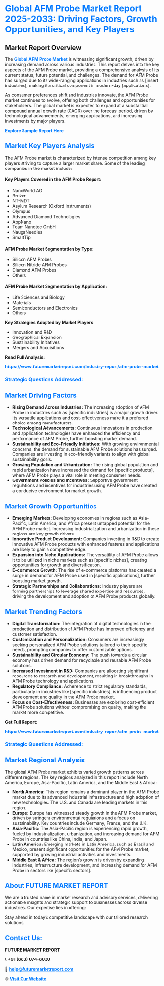 <h1 style="color: #007BFF;">Global AFM Probe Market Report 2025-2033: Driving Factors, Growth Opportunities, and Key Players</h1>

<section id="overview">
<h2>Market Report Overview</h2>
<p>The <a href="https://www.futuremarketreport.com/industry-report/afm-probe-market" style="color: #007BFF; text-decoration: none;"><strong>Global AFM Probe Market</strong></a> is witnessing significant growth, driven by increasing demand across various industries. This report delves into the key aspects of the AFM Probe market, providing a comprehensive analysis of its current status, future potential, and challenges. The demand for AFM Probe has surged due to its wide-ranging applications in industries such as [insert industries], making it a critical component in modern-day [applications].</p>
<p>As consumer preferences shift and industries innovate, the AFM Probe market continues to evolve, offering both challenges and opportunities for stakeholders. The global market is expected to expand at a substantial compound annual growth rate (CAGR) over the forecast period, driven by technological advancements, emerging applications, and increasing investments by major players.</p>
</section>

<section id="overview">
<p><a href="https://www.futuremarketreport.com/request-sample/reportId=86676" style="color: #007BFF; text-decoration: none;"><strong>Explore Sample Report Here</strong></a></p>
</section>

<section id="key-players">
<h2 style="color: #007BFF;">Market Key Players Analysis</h2>
<p>The AFM Probe market is characterized by intense competition among key players striving to capture a larger market share. Some of the leading companies in the market include:</p>
<h4>Key Players Covered in the AFM Probe Report:</h4>
<ul><li>NanoWorld AG</li><li>Bruker</li><li>NT-MDT</li><li>Asylum Research (Oxford Instruments)</li><li>Olympus</li><li>Advanced Diamond Technologies</li><li>AppNano</li><li>Team Nanotec GmbH</li><li>NaugaNeedles</li><li>SmartTip</li></ul>
<h4>AFM Probe Market Segmentation by Type:</h4>
<ul><li>Silicon AFM Probes</li><li>Silicon Nitride AFM Probes</li><li>Diamond AFM Probes</li><li>Others</li></ul>

<h4>AFM Probe Market Segmentation by Application:</h4>
<ul><li>Life Sciences and Biology</li><li>Materials</li><li>Semiconductors and Electronics</li><li>Others</li></ul>
<p><strong>Key Strategies Adopted by Market Players:</strong></p>
<ul>
<li>Innovation and R&D</li>
<li>Geographical Expansion</li>
<li>Sustainability Initiatives</li>
<li>Mergers and Acquisitions</li>
</ul>
</section>

<section>
<p><strong>Read Full Analysis: </strong></p><a href="https://www.futuremarketreport.com/industry-report/afm-probe-market" style="color: #007BFF; text-decoration: none;"><strong>https://www.futuremarketreport.com/industry-report/afm-probe-market</strong></a>
<h3 style="color: #007BFF;">Strategic Questions Addressed:</h3>
</section>

<section id="driving-factors">
<h2 style="color: #007BFF;">Market Driving Factors</h2>
<ul>
<li><strong>Rising Demand Across Industries:</strong> The increasing adoption of AFM Probe in industries such as [specific industries] is a major growth driver. Its versatile applications and cost-effectiveness make it a preferred choice among manufacturers.</li>
<li><strong>Technological Advancements:</strong> Continuous innovations in production and application technologies have enhanced the efficiency and performance of AFM Probe, further boosting market demand.</li>
<li><strong>Sustainability and Eco-Friendly Initiatives:</strong> With growing environmental concerns, the demand for sustainable AFM Probe solutions has surged. Companies are investing in eco-friendly variants to align with global sustainability goals.</li>
<li><strong>Growing Population and Urbanization:</strong> The rising global population and rapid urbanization have increased the demand for [specific products], where AFM Probe plays a vital role in meeting consumer needs.</li>
<li><strong>Government Policies and Incentives:</strong> Supportive government regulations and incentives for industries using AFM Probe have created a conducive environment for market growth.</li>
</ul>
</section>

<section id="growth-opportunities">
<h2 style="color: #007BFF;">Market Growth Opportunities</h2>
<ul>
<li><strong>Emerging Markets:</strong> Developing economies in regions such as Asia-Pacific, Latin America, and Africa present untapped potential for the AFM Probe market. Increasing industrialization and urbanization in these regions are key growth drivers.</li>
<li><strong>Innovative Product Development:</strong> Companies investing in R&D to create innovative AFM Probe products with enhanced features and applications are likely to gain a competitive edge.</li>
<li><strong>Expansion into Niche Applications:</strong> The versatility of AFM Probe allows it to be utilized in niche markets such as [specific niches], creating opportunities for growth and diversification.</li>
<li><strong>E-commerce Growth:</strong> The rise of e-commerce platforms has created a surge in demand for AFM Probe used in [specific applications], further boosting market growth.</li>
<li><strong>Strategic Partnerships and Collaborations:</strong> Industry players are forming partnerships to leverage shared expertise and resources, driving the development and adoption of AFM Probe products globally.</li>
</ul>
</section>

<section id="trending-factors">
<h2 style="color: #007BFF;">Market Trending Factors</h2>
<ul>
<li><strong>Digital Transformation:</strong> The integration of digital technologies in the production and distribution of AFM Probe has improved efficiency and customer satisfaction.</li>
<li><strong>Customization and Personalization:</strong> Consumers are increasingly seeking personalized AFM Probe solutions tailored to their specific needs, prompting companies to offer customizable options.</li>
<li><strong>Sustainability and Circular Economy:</strong> The push towards a circular economy has driven demand for recyclable and reusable AFM Probe solutions.</li>
<li><strong>Increased Investment in R&D:</strong> Companies are allocating significant resources to research and development, resulting in breakthroughs in AFM Probe technology and applications.</li>
<li><strong>Regulatory Compliance:</strong> Adherence to strict regulatory standards, particularly in industries like [specific industries], is influencing product development and quality in the AFM Probe market.</li>
<li><strong>Focus on Cost-Effectiveness:</strong> Businesses are exploring cost-efficient AFM Probe solutions without compromising on quality, making the market more competitive.</li>
</ul>
</section>

<section>
<p><strong>Get Full Report: </strong></p><a href="https://www.futuremarketreport.com/industry-report/afm-probe-market" style="color: #007BFF; text-decoration: none;"><strong>https://www.futuremarketreport.com/industry-report/afm-probe-market</strong></a>
<h3 style="color: #007BFF;">Strategic Questions Addressed:</h3>
</section>


<section id="regional-analysis">
<h2 style="color: #007BFF;">Market Regional Analysis</h2>
<p>The global AFM Probe market exhibits varied growth patterns across different regions. The key regions analyzed in this report include North America, Europe, Asia-Pacific, Latin America, and the Middle East & Africa:</p>
<ul>
<li><strong>North America:</strong> This region remains a dominant player in the AFM Probe market due to its advanced industrial infrastructure and high adoption of new technologies. The U.S. and Canada are leading markets in this region.</li>
<li><strong>Europe:</strong> Europe has witnessed steady growth in the AFM Probe market, driven by stringent environmental regulations and a focus on sustainability. Key countries include Germany, France, and the U.K.</li>
<li><strong>Asia-Pacific:</strong> The Asia-Pacific region is experiencing rapid growth, fueled by industrialization, urbanization, and increasing demand for AFM Probe in countries like China, India, and Japan.</li>
<li><strong>Latin America:</strong> Emerging markets in Latin America, such as Brazil and Mexico, present significant opportunities for the AFM Probe market, supported by growing industrial activities and investments.</li>
<li><strong>Middle East & Africa:</strong> The region’s growth is driven by expanding industries, infrastructure development, and increasing demand for AFM Probe in sectors like [specific sectors].</li>
</ul>
</section>

<footer>
<h2 style="color: #007BFF;">About FUTURE MARKET REPORT</h2>
<p>We are a trusted name in market research and advisory services, delivering actionable insights and strategic support to businesses across diverse industries. Our expertise lies in offering:</p>

<p>Stay ahead in today’s competitive landscape with our tailored research solutions.</p>

<h2 style="color: #007BFF;">Contact Us:</h2>
<p><strong>FUTURE MARKET REPORT</strong></p>
<p>📞 <strong>+91 (883) 074-8030</strong></p>
<p>📧 <strong><a href="mailto:help@futuremarketreport.com" style="color: #007BFF;">help@futuremarketreport.com</a></strong></p>
<p>🌐 <strong><a href="https://www.futuremarketreport.com/" style="color: #007BFF;">Visit Our Website</a></strong></p>
</footer>
